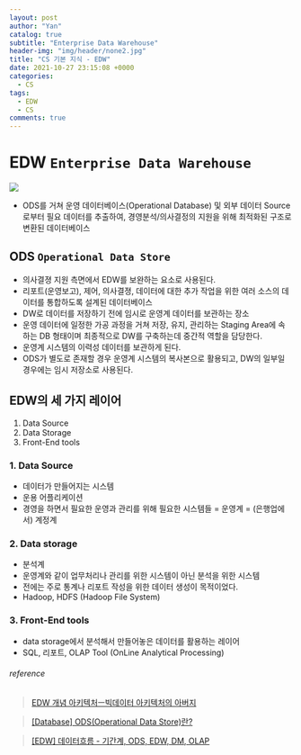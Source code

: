 ```yaml
---
layout: post
author: "Yan"
catalog: true
subtitle: "Enterprise Data Warehouse"
header-img: "img/header/none2.jpg"
title: "CS 기본 지식 - EDW"
date: 2021-10-27 23:15:08 +0000
categories:
  - CS
tags:
  - EDW
  - CS
comments: true
---
```


# EDW `Enterprise Data Warehouse`

![](https://img1.daumcdn.net/thumb/R1280x0/?scode=mtistory2&fname=https%3A%2F%2Fblog.kakaocdn.net%2Fdn%2FbGn6C2%2FbtqF7Lu9HL0%2FmE8xzKw2olQIWgwI0gxyv1%2Fimg.png)

- ODS를 거쳐 운영 데이터베이스(Operational Database) 및 외부 데이터 Source로부터 필요 데이터를 추출하여, 경영분석/의사결정의 지원을 위해 최적화된 구조로 변환된 데이터베이스

## ODS `Operational Data Store`

- 의사결졍 지원 측면에서 EDW를 보완하는 요소로 사용된다.
- 리포트(운영보고), 제어, 의사결졍, 데이터에 대한 추가 작업을 위한 여러 소스의 데이터를 통합하도록 설계된 데이터베이스
- DW로 데이터를 저장하기 전에 임시로 운영계 데이터를 보관하는 장소
- 운영 데이터에 일정한 가공 과정을 거쳐 저장, 유지, 관리하는 Staging Area에 속하는 DB 형태이며 최종적으로 DW를 구축하는데 중간적 역할을 담당한다.
- 운영계 시스템의 이력성 데이터를 보관하게 된다.
- ODS가 별도로 존재할 경우 운영계 시스템의 복사본으로 활용되고, DW의 일부일 경우에는 임시 저장소로 사용된다.

## EDW의 세 가지 레이어

1. Data Source
2. Data Storage
3. Front-End tools

### 1. Data Source

- 데이터가 만들어지는 시스템
- 운용 어플리케이션
- 경영을 하면서 필요한 운영과 관리를 위해 필요한 시스템들 = 운영계 = (은행업에서) 계정계

### 2. Data storage

- 분석계
- 운영계와 같이 업무처리나 관리를 위한 시스템이 아닌 분석을 위한 시스템
- 전에는 주로 통계나 리포트 작성을 위한 데이터 생성이 목적이었다.
- Hadoop, HDFS (Hadoop File System)

### 3. Front-End tools

- data storage에서 분석해서 만들어놓은 데이터를 활용하는 레이어
- SQL, 리포트, OLAP Tool (OnLine Analytical Processing)

###### reference

> [EDW 개념 아키텍처ㅡ빅데이터 아키텍처의 아버지](https://bigdatamaster.tistory.com/5)

> [[Database] ODS(Operational Data Store)란?](https://narup.tistory.com/81)

> [[EDW] 데이터흐름 - 기간계, ODS, EDW, DM, OLAP](https://bangu4.tistory.com/62)
